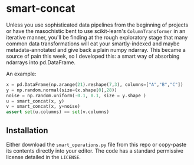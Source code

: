 # smart-concat

Unless you use sophisticated data pipelines from the beginning of projects or have the masochistic bent to use scikit-learn's `ColumnTransformer` in an iterative manner, you'll be finding at the rough exploratory stage that many common data transformations will eat your smartly-indexed and maybe metadata-annotated and give back a plain numpy ndarray. This became a source of pain this week, so I developed this: a smart way of absorbing ndarrays into pd.DataFrame.

An example:

```python
x = pd.DataFrame(np.arange(21).reshape(7,3), columns=["A","B","C"])
y = np.random.normal(size=(x.shape[0],28))
noise = np.random.uniform(-0.1, 0.1, size = y.shape )
u = smart_concat(x, y)
v = smart_concat(x, y+noise)
assert set(u.columns) == set(v.columns)
```

## Installation

Either download the `smart_operations.py` file from this repo or copy-paste its contents directly into your editor. The code has a standard permissive license detailed in the `LICENSE`. 

